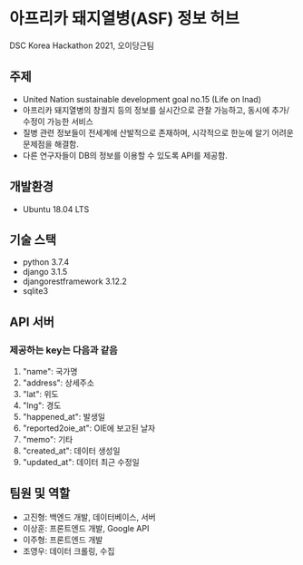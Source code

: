 # 아프리카 돼지열병(ASF) 정보 허브
DSC Korea Hackathon 2021, 오이당근팀 


## 주제
* United Nation sustainable development goal no.15 (Life on lnad)
* 아프리카 돼지열병의 창궐지 등의 정보를 실시간으로 관찰 가능하고, 동시에 추가/수정이 가능한 서비스
* 질병 관련 정보들이 전세계에 산발적으로 존재하며, 시각적으로 한눈에 알기 어려운 문제점을 해결함.
* 다른 연구자들이 DB의 정보를 이용할 수 있도록 API를 제공함. 

## 개발환경
* Ubuntu 18.04 LTS

## 기술 스택
* python 3.7.4
* django 3.1.5
* djangorestframework 3.12.2
* sqlite3

## API 서버
### 제공하는 key는 다음과 같음
1. "name": 국가명
2. "address": 상세주소
3. "lat": 위도
4. "lng": 경도
5. "happened_at": 발생일
6. "reported2oie_at": OIE에 보고된 날자
7. "memo": 기타
8. "created_at": 데이터 생성일
9. "updated_at": 데이터 최근 수정일 

## 팀원 및 역할 
* 고진형: 백엔드 개발, 데이터베이스, 서버
* 이상훈: 프론트엔드 개발, Google API
* 이주형: 프론트엔드 개발
* 조영우: 데이터 크롤링, 수집

